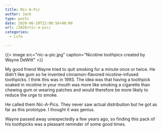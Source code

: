 ```yaml
---
title: Nic-A-Pic
author: Jack
type: posts
date: 2020-06-20T22:08:56+00:00
url: /2020/nic-a-pic/
categories:
  - Life

---
```


{{< image src="nic-a-pic.jpg" caption="Nicotine toothpics created by Wayne DeWitt" >}}


My good friend Wayne tried to quit smoking for a minute once or twice. He didn&#8217;t like gum so he invented cinnamon-flavored nicotine-infused toothpicks. I think this was in 1993. The idea was that having a toothpick soaked in nicotine in your mouth was more like smoking a cigarette than chewing gum or wearing patches and would therefore be more likely to reduce the urge to smoke.

He called them Nic-A-Pics. They never saw actual distribution but he got as far as this prototype. I thought it was genius. 

Wayne passed away unexpectedly a few years ago, so finding this pack of his toothpicks was a pleasant reminder of some good times.
